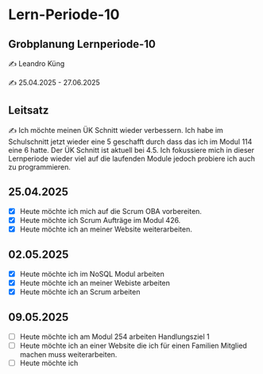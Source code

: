 # Lern-Periode-10

## Grobplanung Lernperiode-10

✍️ Leandro Küng

✍️ 25.04.2025 - 27.06.2025

## Leitsatz
✍️ Ich möchte meinen ÜK Schnitt wieder verbessern. Ich habe im Schulschnitt jetzt wieder eine 5 geschafft durch dass das ich im Modul 114 eine 6 hatte. Der ÜK Schnitt ist aktuell bei 4.5. Ich fokussiere mich in dieser Lernperiode wieder viel auf die laufenden Module jedoch probiere ich auch zu programmieren.


## 25.04.2025

- [X] Heute möchte ich mich auf die Scrum OBA vorbereiten.
- [X] Heute möchte ich Scrum Aufträge im Modul 426.
- [X] Heute möchte ich an meiner Website weiterarbeiten.

## 02.05.2025

- [X] Heute möchte ich im NoSQL Modul arbeiten
- [X] Heute möchte ich an meiner Webiste arbeiten
- [X] Heute möchte ich an Scrum arbeiten

## 09.05.2025

- [ ] Heute möchte ich am Modul 254 arbeiten Handlungsziel 1
- [ ] Heute möchte ich an einer Website die ich für einen Familien Mitglied machen muss weiterarbeiten.
- [ ] Heute möchte ich 

